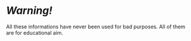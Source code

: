 # ***Warning!***
All these informations have never been used for bad purposes. All of them are for educational aim.